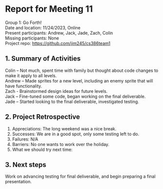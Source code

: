 # Report for Meeting 11
Group 1: Go Forth! <br>
Date and location: 11/24/2023, Online <br>
Present participants: Andrew, Jack, Jade, Zach, Colin <br>
Missing participants: None <br>
Project repo: https://github.com/jim245/cs386team1 <br>

## 1. Summary of Activities
Colin – Not much, spent time with family but thought about code changes to make it apply to all levels. <br>
Andrew – Made sprites for a new level, including an enemy sprite that will have functionality. <br>
Zach - Brainstormed design ideas for future levels.<br>
Jack – Fine-tuned some code, began working on the final deliverable. <br>
Jade – Started looking to the final deliverable, investigated testing. <br>

## 2. Project Retrospective
  1. Appreciations: The long weekend was a nice break. <br>
  2. Successes: We are in a good spot, only some testing left to do. <br>
  3. Failures: N/A <br>
  4. Barriers: No one wants to work over the holiday. <br>
  5. What we should try next time: <br>

## 3. Next steps
Work on advancing testing for final deliverable, and begin preparing a final presentation.
